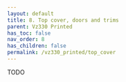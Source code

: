```yaml
---
layout: default
title: 8. Top cover, doors and trims
parent: Vz330 Printed
has_toc: false
nav_order: 8
has_children: false
permalink: /vz330_printed/top_cover
---
```


TODO
